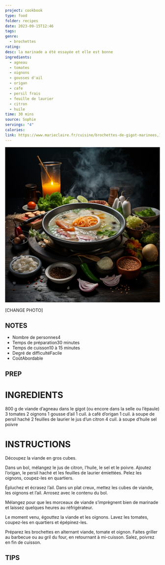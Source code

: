```yaml
---
project: cookbook
type: food
folder: recipes
date: 2023-09-15T12:46
tags: 
genre:
  - brochettes
rating: 
desc: la marinade a été essayée et elle est bonne
ingredients:
  - agneau
  - tomates
  - oignons
  - gousses d'ail
  - origan
  - cafe
  - persil frais
  - feuille de laurier
  - citron
  - huile
time: 30 mins
source: Sophie
servings: "4"
calories: 
link: https://www.marieclaire.fr/cuisine/brochettes-de-gigot-marinees,1202223.asp
---
```


![IMAGE](_default.png)


[CHANGE PHOTO]


## NOTES

- Nombre de personnes4
- Temps de préparation30 minutes
- Temps de cuisson10 à 15 minutes
- Degré de difficultéFacile
- CoûtAbordable


## PREP


# INGREDIENTS

800 g de viande d’agneau dans le gigot (ou encore dans la selle ou l’épaule) 3 tomates 2 oignons 1 gousse d’ail 1 cuil. à café d’origan 1 cuil. à soupe de persil haché 2 feuilles de laurier le jus d’un citron 4 cuil. à soupe d’huile sel poivre

# INSTRUCTIONS

Découpez la viande en gros cubes.

Dans un bol, mélangez le jus de citron, l’huile, le sel et le poivre. Ajoutez l’origan, le persil haché et les feuilles de laurier émiettées. Pelez les oignons, coupez-les en quartiers.

Épluchez et écrasez l’ail. Dans un plat creux, mettez les cubes de viande, les oignons et l’ail. Arrosez avec le contenu du bol.

Mélangez pour que les morceaux de viande s’imprègnent bien de marinade et laissez quelques heures au réfrigérateur.

Le moment venu, égouttez la viande et les oignons. Lavez les tomates, coupez-les en quartiers et épépinez-les.

Préparez les brochettes en alternant viande, tomate et oignon. Faites griller au barbecue ou au gril du four, en retournant à mi-cuisson. Salez, poivrez en fin de cuisson.

## TIPS



